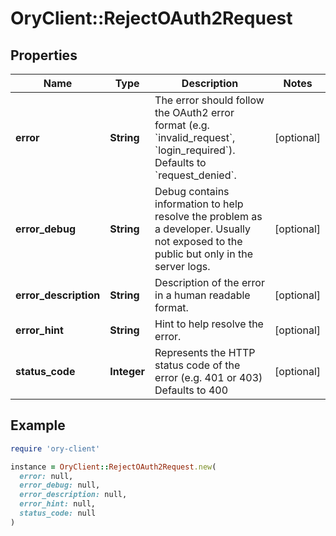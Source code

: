 # OryClient::RejectOAuth2Request

## Properties

| Name | Type | Description | Notes |
| ---- | ---- | ----------- | ----- |
| **error** | **String** | The error should follow the OAuth2 error format (e.g. &#x60;invalid_request&#x60;, &#x60;login_required&#x60;).  Defaults to &#x60;request_denied&#x60;. | [optional] |
| **error_debug** | **String** | Debug contains information to help resolve the problem as a developer. Usually not exposed to the public but only in the server logs. | [optional] |
| **error_description** | **String** | Description of the error in a human readable format. | [optional] |
| **error_hint** | **String** | Hint to help resolve the error. | [optional] |
| **status_code** | **Integer** | Represents the HTTP status code of the error (e.g. 401 or 403)  Defaults to 400 | [optional] |

## Example

```ruby
require 'ory-client'

instance = OryClient::RejectOAuth2Request.new(
  error: null,
  error_debug: null,
  error_description: null,
  error_hint: null,
  status_code: null
)
```

